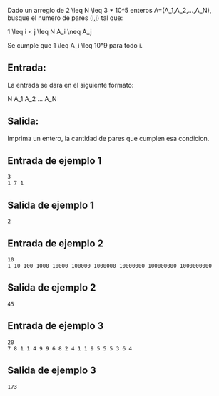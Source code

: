 Dado un arreglo de 2 \leq N \leq 3 * 10^5 enteros A=(A_1,A_2,...,A_N), busque el numero de pares (i,j) tal que:



1 \leq i < j \leq N
A_i \neq A_j 



Se cumple que 1 \leq A_i \leq 10^9 para todo i.



## Entrada:



La entrada se dara en el siguiente formato:



N
A_1
A_2
...
A_N



## Salida:



Imprima un entero, la cantidad de pares que cumplen esa condicion.



## Entrada de ejemplo 1



```
3
1 7 1
```


## Salida de ejemplo 1



```
2
```


## Entrada de ejemplo 2



```
10
1 10 100 1000 10000 100000 1000000 10000000 100000000 1000000000
```


## Salida de ejemplo 2



```
45
```


## Entrada de ejemplo 3



```
20
7 8 1 1 4 9 9 6 8 2 4 1 1 9 5 5 5 3 6 4
```


## Salida de ejemplo 3



```
173
```


